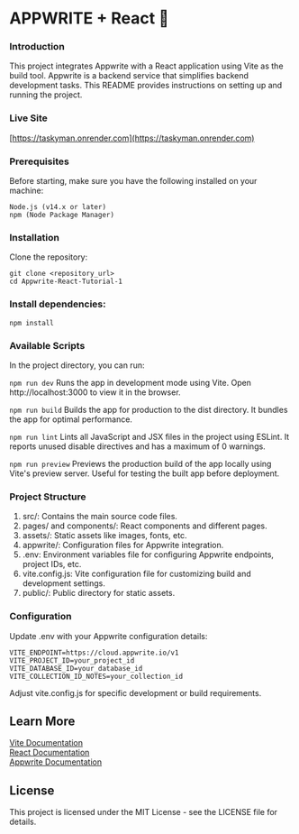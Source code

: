 # APPWRITE + React 🤝

### Introduction

This project integrates Appwrite with a React application using Vite as the build tool. Appwrite is a backend service that simplifies backend development tasks. This README provides instructions on setting up and running the project.

### Live Site

[https://taskyman.onrender.com](https://taskyman.onrender.com)

### Prerequisites

Before starting, make sure you have the following installed on your machine:

```
Node.js (v14.x or later)
npm (Node Package Manager)
```

### Installation

Clone the repository:

```
git clone <repository_url>
cd Appwrite-React-Tutorial-1
```

### Install dependencies:

`npm install`

### Available Scripts

In the project directory, you can run:

`npm run dev`
Runs the app in development mode using Vite. Open http://localhost:3000 to view it in the browser.

`npm run build`
Builds the app for production to the dist directory. It bundles the app for optimal performance.

`npm run lint`
Lints all JavaScript and JSX files in the project using ESLint. It reports unused disable directives and has a maximum of 0 warnings.

`npm run preview`
Previews the production build of the app locally using Vite's preview server. Useful for testing the built app before deployment.

### Project Structure

1. src/: Contains the main source code files.
2. pages/ and components/: React components and different pages.
3. assets/: Static assets like images, fonts, etc.
4. appwrite/: Configuration files for Appwrite integration.
5. .env: Environment variables file for configuring Appwrite endpoints, project IDs, etc.
6. vite.config.js: Vite configuration file for customizing build and development settings.
7. public/: Public directory for static assets.

### Configuration

Update .env with your Appwrite configuration details:

```
VITE_ENDPOINT=https://cloud.appwrite.io/v1
VITE_PROJECT_ID=your_project_id
VITE_DATABASE_ID=your_database_id
VITE_COLLECTION_ID_NOTES=your_collection_id
```

Adjust vite.config.js for specific development or build requirements.

## Learn More

[Vite Documentation ](https://vitejs.dev/) <br>
[React Documentation](https://react.dev/) <br>
[Appwrite Documentation](https://appwrite.io/)

## License

This project is licensed under the MIT License - see the LICENSE file for details.
